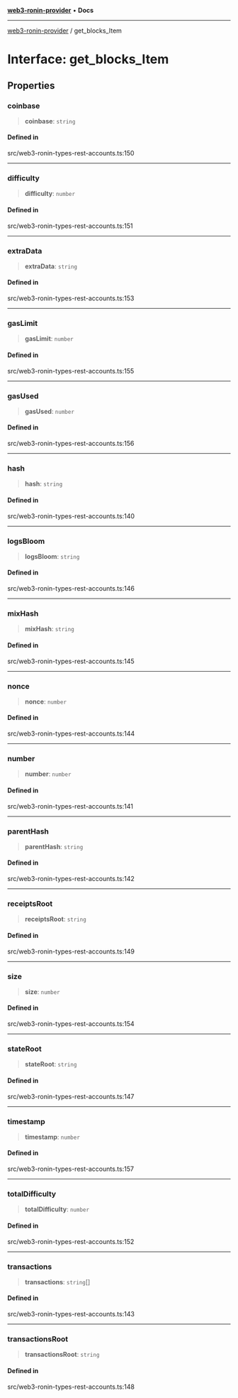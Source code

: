 [**web3-ronin-provider**](../README.md) • **Docs**

***

[web3-ronin-provider](../globals.md) / get\_blocks\_Item

# Interface: get\_blocks\_Item

## Properties

### coinbase

> **coinbase**: `string`

#### Defined in

src/web3-ronin-types-rest-accounts.ts:150

***

### difficulty

> **difficulty**: `number`

#### Defined in

src/web3-ronin-types-rest-accounts.ts:151

***

### extraData

> **extraData**: `string`

#### Defined in

src/web3-ronin-types-rest-accounts.ts:153

***

### gasLimit

> **gasLimit**: `number`

#### Defined in

src/web3-ronin-types-rest-accounts.ts:155

***

### gasUsed

> **gasUsed**: `number`

#### Defined in

src/web3-ronin-types-rest-accounts.ts:156

***

### hash

> **hash**: `string`

#### Defined in

src/web3-ronin-types-rest-accounts.ts:140

***

### logsBloom

> **logsBloom**: `string`

#### Defined in

src/web3-ronin-types-rest-accounts.ts:146

***

### mixHash

> **mixHash**: `string`

#### Defined in

src/web3-ronin-types-rest-accounts.ts:145

***

### nonce

> **nonce**: `number`

#### Defined in

src/web3-ronin-types-rest-accounts.ts:144

***

### number

> **number**: `number`

#### Defined in

src/web3-ronin-types-rest-accounts.ts:141

***

### parentHash

> **parentHash**: `string`

#### Defined in

src/web3-ronin-types-rest-accounts.ts:142

***

### receiptsRoot

> **receiptsRoot**: `string`

#### Defined in

src/web3-ronin-types-rest-accounts.ts:149

***

### size

> **size**: `number`

#### Defined in

src/web3-ronin-types-rest-accounts.ts:154

***

### stateRoot

> **stateRoot**: `string`

#### Defined in

src/web3-ronin-types-rest-accounts.ts:147

***

### timestamp

> **timestamp**: `number`

#### Defined in

src/web3-ronin-types-rest-accounts.ts:157

***

### totalDifficulty

> **totalDifficulty**: `number`

#### Defined in

src/web3-ronin-types-rest-accounts.ts:152

***

### transactions

> **transactions**: `string`[]

#### Defined in

src/web3-ronin-types-rest-accounts.ts:143

***

### transactionsRoot

> **transactionsRoot**: `string`

#### Defined in

src/web3-ronin-types-rest-accounts.ts:148
